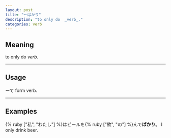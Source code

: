 ```yaml
---
layout: post
title: "〜ばかり"
description: "to only do  _verb_."
categories: verb
---
```


## Meaning

to only do _verb_.

---

## Usage

ーて form verb.

---

## Examples

{% ruby ["私", "わたし"] %}はビールを{% ruby ["飲", "の"] %}んで**ばかり**。
I only drink beer.
